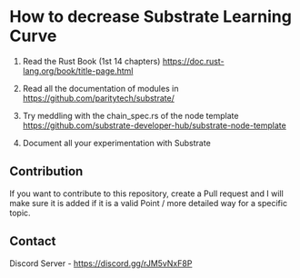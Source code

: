 # How to decrease Substrate Learning Curve

1) Read the Rust Book (1st 14 chapters) https://doc.rust-lang.org/book/title-page.html

2) Read all the documentation of modules in https://github.com/paritytech/substrate/

3) Try meddling with the chain_spec.rs of the node template https://github.com/substrate-developer-hub/substrate-node-template

4) Document all your experimentation with Substrate

## Contribution
If you want to contribute to this repository, create a Pull request and I will make sure it is added if it is a valid Point / more detailed way for a specific topic.

## Contact
Discord Server - https://discord.gg/rJM5vNxF8P